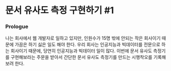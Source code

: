 # 문서 유사도 측정 구현하기 #1

### Prologue

나는 회사에서 웹 개발자로 일하고 있지만, 인원수가 15명 밖에 안되는 작은 회사이기 때문에 가끔은 하기 싫은 일도 해야 한다. 우리 회사는 인공지능과 빅데이터를 전문으로 하는 회사이기 때문에, 당연히 인공지능과 빅데이터 일이 많다. 이번에 문서 유사도 측정기를 구현해보라는 주문을 받아서 간단한 문서 유사도 측정기를 만드는 시행착오를 기록해보려 한다.

